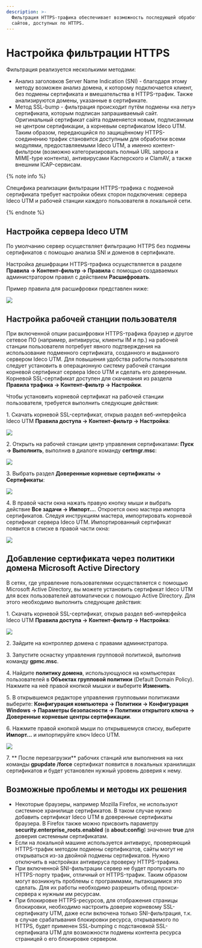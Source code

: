 ```yaml
---
description: >-
  Фильтрация HTTPS-трафика обеспечивает возможность последующей обработки
  сайтов, доступных по HTTPS.
---
```


# Настройка фильтрации HTTPS

Фильтрация реализуется несколькими методами:

* Анализ заголовков Server Name Indication (SNI) - благодаря этому методу возможен анализ домена, к которому подключается клиент, без подмены сертификата и вмешательства в HTTPS-трафик. Также анализируются домены, указанные в сертификате.
* Метод SSL-bump - фильтрация происходит путём подмены «на лету» сертификата, которым подписан запрашиваемый сайт. Оригинальный сертификат сайта подменяется новым, подписанным не центром сертификации, а корневым сертификатом Ideco UTM. Таким образом, передающийся по защищённому HTTPS-соединению трафик становится доступным для обработки всеми модулями, предоставляемыми Ideco UTM, а именно контент-фильтром (возможно категоризировать полный URL запроса и MIME-type контента), антивирусами Касперского и ClamAV, а также внешним ICAP-сервисам.

{% note info %}

Специфика реализации фильтрации HTTPS-трафика с подменой сертификата требует настройки обеих сторон подключения: сервера Ideco UTM и рабочей станции каждого пользователя в локальной сети.

{% endnote %}

## Настройка сервера Ideco UTM

По умолчанию сервер осуществляет фильтрацию HTTPS без подмены сертификатов с помощью анализа SNI и доменов в сертификате.

Настройка дешифрации HTTPS-трафика осуществляется в разделе **Правила -> Контент-фильтр -> Правила** с помощью создаваемых администратором правил с действием **Расшифровать**.

Пример правила для расшифровки представлен ниже:

![](../../../../_images/kf-decrypt.png)

## Настройка рабочей станции пользователя

При включенной опции расшифровки HTTPS-трафика браузер и другое сетевое ПО (например, антивирусы, клиенты IM и пр.) на рабочей станции пользователя потребует явного подтверждения на использование подменного сертификата, созданного и выданного сервером Ideco UTM. Для повышения удобства работы пользователя следует установить в операционную систему рабочей станции корневой сертификат сервера Ideco UTM и сделать его доверенным. Корневой SSL-сертификат доступен для скачивания из раздела **Правила трафика -> Контент-фильтр -> Настройки**.

Чтобы установить корневой сертификат на рабочей станции пользователя, требуется выполнить следующие действия:

1\. Скачать корневой SSL-сертификат, открыв раздел веб-интерфейса Ideco UTM **Правила доступа -> Контент-фильтр -> Настройка**:

![](../../../../_images/kf-set-cert.png)

2\. Открыть на рабочей станции центр управления сертификатами: **Пуск -> Выполнить**, выполнив в диалоге команду **certmgr.msc**:

![](../../../../_images/kf-decrypt1.png)

3\. Выбрать раздел **Доверенные корневые сертификаты -> Сертификаты**:

![](../../../../_images/kf-decrypt2.png)

4\. В правой части окна нажать правую кнопку мыши и выбрать действие **Все задачи -> Импорт...**. Откроется окно мастера импорта сертификатов. Следуя инструкциям мастера, импортировать корневой сертификат сервера Ideco UTM. Импортированный сертификат появится в списке в правой части окна:

![](../../../../_images/kf-decrypt3.png)

## Добавление сертификата через политики домена Microsoft Active Directory

В сетях, где управление пользователями осуществляется с помощью Microsoft Active Directory, вы можете установить сертификат Ideco UTM для всех пользователей автоматически с помощью Active Directory. Для этого необходимо выполнить следующие действия:

1\. Скачать корневой SSL-сертификат, открыв раздел веб-интерфейса Ideco UTM **Правила доступа -> Контент-фильтр -> Настройка**:

![](../../../../_images/kf-set-cert.png)

2\. Зайдите на контроллер домена с правами администратора.

3\. Запустите оснастку управления групповой политикой, выполнив команду **gpmc.msc**.

4\. Найдите **политику домена**, использующуюся на компьютерах пользователей в **Объектах групповой политики** (Default Domain Policy). Нажмите на неё правой кнопкой мышки и выберите **Изменить**.

5\. В открывшемся редакторе управления групповыми политиками выберите: **Конфигурация компьютера -> Политики -> Конфигурация Windows -> Параметры безопасности -> Политики открытого ключа -> Доверенные корневые центры сертификации**.

6\. Нажмите правой кнопкой мыши по открывшемуся списку, выберите **Импорт...** и импортируйте ключ Ideco UTM.

![](../../../../_images/kf-decrypt3.png)

7\. \*\* После перезагрузки\*\* рабочих станций или выполнения на них команды **gpupdate /force** сертификат появится в локальных хранилищах сертификатов и будет установлен нужный уровень доверия к нему.

## Возможные проблемы и методы их решения

* Некоторые браузеры, например Mozilla Firefox, не используют системное хранилище сертификатов. В таком случае нужно добавить сертификат Ideco UTM в доверенные сертификаты браузера. В Firefox также можно присвоить параметру **security.enterprise\_roots.enabled** (в **about:config**) значение **true** для доверия системным сертификатам.
* Если на локальной машине используется антивирус, проверяющий HTTPS-трафик методом подмены сертификатов, сайты могут не открываться из-за двойной подмены сертификатов. Нужно отключить в настройках антивируса проверку HTTPS-трафика.
* При включенной SNI-фильтрации сервер не будет пропускать по HTTPS-порту трафик, отличный от HTTPS-трафик. Таким образом могут возникнуть проблемы с программами, пытающимися это сделать. Для их работы необходимо разрешить обход прокси-сервера к нужным им ресурсам.
* При блокировке HTTPS-ресурсов, для отображения страницы блокировки, необходимо настроить доверие корневому SSL-сертификату UTM, даже если включена только SNI-фильтрация, т.к. в случае срабатывания блокировки ресурса, открываемого по HTTPS, будет применен SSL-bumping с подстановкой SSL-сертификата UTM для возможности подмены контента ресурса страницей о его блокировке сервером.

